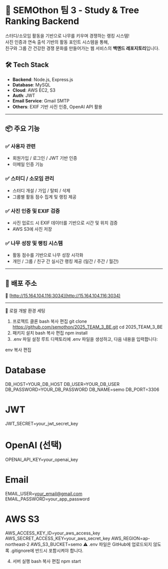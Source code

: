 # 🌱 SEMOthon 팀 3 - Study & Tree Ranking Backend

스터디/소모임 활동을 기반으로 나무를 키우며 경쟁하는 랭킹 시스템!  
사진 인증과 연속 출석 기반의 활동 포인트 시스템을 통해,  
친구와 그룹 간 건강한 경쟁 문화를 만들어가는 웹 서비스의 **백엔드 레포지토리**입니다.

## 🛠️ Tech Stack

- **Backend**: Node.js, Express.js
- **Database**: MySQL
- **Cloud**: AWS EC2, S3
- **Auth**: JWT
- **Email Service**: Gmail SMTP
- **Others**: EXIF 기반 사진 인증, OpenAI API 활용

---

## 📦 주요 기능

### ✅ 사용자 관련
- 회원가입 / 로그인 / JWT 기반 인증
- 이메일 인증 기능

### ✅ 스터디 / 소모임 관리
- 스터디 개설 / 가입 / 탈퇴 / 삭제
- 그룹별 활동 점수 집계 및 랭킹 제공

### ✅ 사진 인증 및 EXIF 검증
- 사진 업로드 시 EXIF 데이터를 기반으로 시간 및 위치 검증
- AWS S3에 사진 저장

### ✅ 나무 성장 및 랭킹 시스템
- 활동 점수를 기반으로 나무 성장 시각화
- 개인 / 그룹 / 친구 간 실시간 랭킹 제공 (일간 / 주간 / 월간)

---

## 🚀 배포 주소

🔗 [http://15.164.104.116:3034](http://15.164.104.116:3034)

---

🧪 로컬 개발 환경 세팅
1. 프로젝트 클론
bash
복사
편집
git clone https://github.com/semothon/2025_TEAM_3_BE.git
cd 2025_TEAM_3_BE
2. 패키지 설치
bash
복사
편집
npm install
3. .env 파일 설정
루트 디렉토리에 .env 파일을 생성하고, 다음 내용을 입력합니다:

env
복사
편집
# Database
DB_HOST=YOUR_DB_HOST
DB_USER=YOUR_DB_USER
DB_PASSWORD=YOUR_DB_PASSWORD
DB_NAME=semo
DB_PORT=3306

# JWT
JWT_SECRET=your_jwt_secret_key

# OpenAI (선택)
OPENAI_API_KEY=your_openai_key

# Email
EMAIL_USER=your_email@gmail.com
EMAIL_PASSWORD=your_app_password

# AWS S3
AWS_ACCESS_KEY_ID=your_aws_access_key
AWS_SECRET_ACCESS_KEY=your_aws_secret_key
AWS_REGION=ap-northeast-2
AWS_S3_BUCKET=semo
⚠️ .env 파일은 GitHub에 업로드되지 않도록 .gitignore에 반드시 포함시켜야 합니다.

4. 서버 실행
bash
복사
편집
npm start
